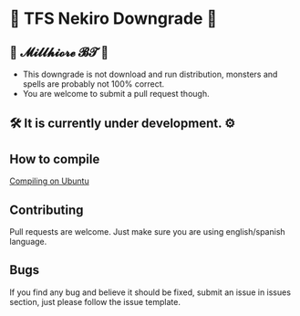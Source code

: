 # 🍒 TFS Nekiro Downgrade 🍒
## 🌺 𝓜𝓲𝓵𝓵𝓱𝓲𝓸𝓻𝓮 𝓑𝓣 🌺

- This downgrade is not download and run distribution, monsters and spells are probably not 100% correct.
- You are welcome to submit a pull request though.

## 🛠 It is currently under development. ⚙

## How to compile

[Compiling on Ubuntu](https://github.com/MillhioreBT/forgottenserver-downgrade/wiki/Compiling-on-Ubuntu)

## Contributing

Pull requests are welcome.
Just make sure you are using english/spanish language.

## Bugs

If you find any bug and believe it should be fixed, submit an issue in issues section, just please follow the issue template.
